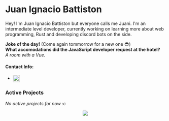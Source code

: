 # Juan Ignacio Battiston

Hey! I'm Juan Ignacio Battiston but everyone calls me Juani. I'm an intermediate level developer, currently working on learning more about web programming, Rust and developing discord bots on the side.

<b>Joke of the day!</b> (Come again tommorrow for a new one 😎)<br><b>What accomodations did the JavaScript developer request at the hotel?</b><br><i>A room with a Vue.</i>

#### Contact Info:

- [<img align="center" width="22px" src="https://upload.wikimedia.org/wikipedia/commons/thumb/7/7e/Gmail_icon_%282020%29.svg/1280px-Gmail_icon_%282020%29.svg.png" style="max-width: 100%;">](mailto:juan.i.b02@hotmail.com)

### Active Projects

<i>No active projects for now :c</i>

<p align="center"> <img src="https://github-readme-stats.vercel.app/api?username=JuaniBattiston&theme=dark&title_color=00bfff&border_radius=10&border_color=00bfff&bg_color=232323" />
